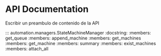 # API Documentation

Escribir un preambulo de contenido de la API

::: automation.managers.StateMachineManager
    :docstring:
    :members: get_queue
    :members: append_machine
    :members: get_machines
    :members: get_machine
    :members: summary
    :members: exist_machines
    :members: attach_all
